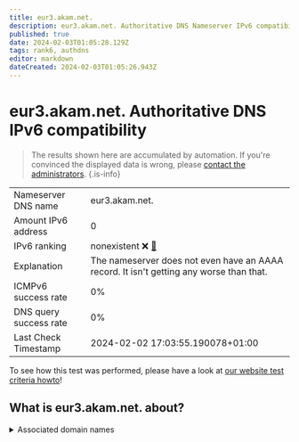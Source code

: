 ```yaml
---
title: eur3.akam.net.
description: eur3.akam.net. Authoritative DNS Nameserver IPv6 compatibility
published: true
date: 2024-02-03T01:05:28.129Z
tags: rank6, authdns
editor: markdown
dateCreated: 2024-02-03T01:05:26.943Z
---
```


# eur3.akam.net. Authoritative DNS IPv6 compatibility

> The results shown here are accumulated by automation. If you're convinced the displayed data is wrong, please [contact the administrators](/howto/chat). 
{.is-info}




|   |   |
| - | - |
| Nameserver DNS name | eur3.akam.net.
| Amount IPv6 address | 0
| IPv6 ranking | nonexistent :x: [🔗](/howto/ranking) |
| Explanation | The nameserver does not even have an AAAA record. It isn't getting any worse than that. |
| ICMPv6 success rate | 0%|
| DNS query success rate | 0% |
| Last Check Timestamp | 2024-02-02 17:03:55.190078+01:00 |

To see how this test was performed, please have a look at [our website test criteria howto](/howto/testcriteria/authdns)!


## What is eur3.akam.net. about?






<details>
<summary>Associated domain names</summary>

www.scotiabank.com

</details>
